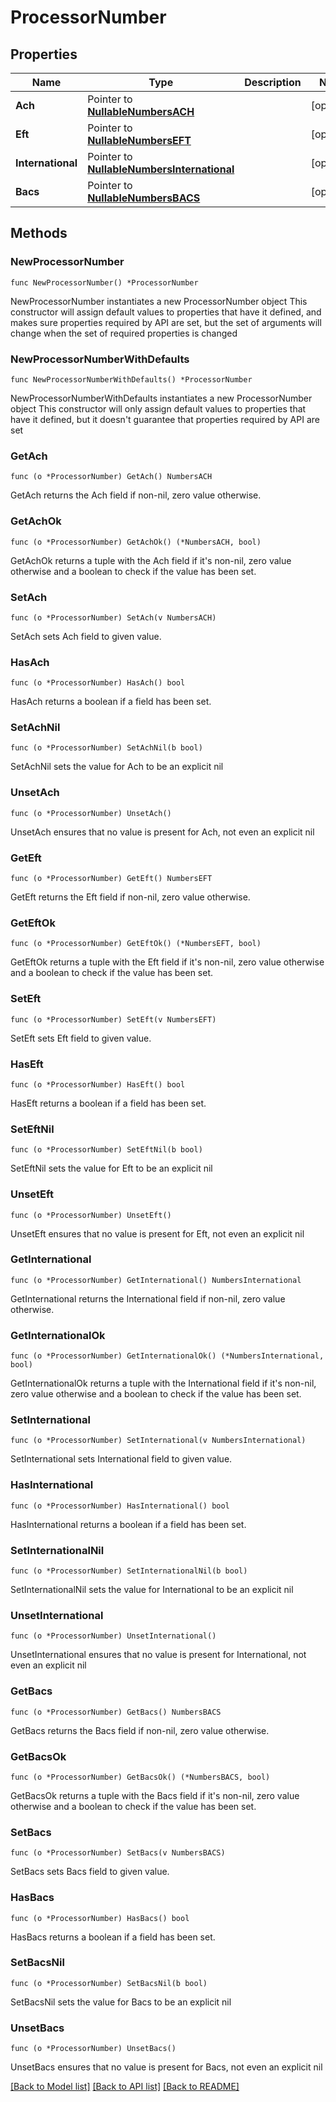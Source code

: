 # ProcessorNumber

## Properties

Name | Type | Description | Notes
------------ | ------------- | ------------- | -------------
**Ach** | Pointer to [**NullableNumbersACH**](NumbersACH.md) |  | [optional] 
**Eft** | Pointer to [**NullableNumbersEFT**](NumbersEFT.md) |  | [optional] 
**International** | Pointer to [**NullableNumbersInternational**](NumbersInternational.md) |  | [optional] 
**Bacs** | Pointer to [**NullableNumbersBACS**](NumbersBACS.md) |  | [optional] 

## Methods

### NewProcessorNumber

`func NewProcessorNumber() *ProcessorNumber`

NewProcessorNumber instantiates a new ProcessorNumber object
This constructor will assign default values to properties that have it defined,
and makes sure properties required by API are set, but the set of arguments
will change when the set of required properties is changed

### NewProcessorNumberWithDefaults

`func NewProcessorNumberWithDefaults() *ProcessorNumber`

NewProcessorNumberWithDefaults instantiates a new ProcessorNumber object
This constructor will only assign default values to properties that have it defined,
but it doesn't guarantee that properties required by API are set

### GetAch

`func (o *ProcessorNumber) GetAch() NumbersACH`

GetAch returns the Ach field if non-nil, zero value otherwise.

### GetAchOk

`func (o *ProcessorNumber) GetAchOk() (*NumbersACH, bool)`

GetAchOk returns a tuple with the Ach field if it's non-nil, zero value otherwise
and a boolean to check if the value has been set.

### SetAch

`func (o *ProcessorNumber) SetAch(v NumbersACH)`

SetAch sets Ach field to given value.

### HasAch

`func (o *ProcessorNumber) HasAch() bool`

HasAch returns a boolean if a field has been set.

### SetAchNil

`func (o *ProcessorNumber) SetAchNil(b bool)`

 SetAchNil sets the value for Ach to be an explicit nil

### UnsetAch
`func (o *ProcessorNumber) UnsetAch()`

UnsetAch ensures that no value is present for Ach, not even an explicit nil
### GetEft

`func (o *ProcessorNumber) GetEft() NumbersEFT`

GetEft returns the Eft field if non-nil, zero value otherwise.

### GetEftOk

`func (o *ProcessorNumber) GetEftOk() (*NumbersEFT, bool)`

GetEftOk returns a tuple with the Eft field if it's non-nil, zero value otherwise
and a boolean to check if the value has been set.

### SetEft

`func (o *ProcessorNumber) SetEft(v NumbersEFT)`

SetEft sets Eft field to given value.

### HasEft

`func (o *ProcessorNumber) HasEft() bool`

HasEft returns a boolean if a field has been set.

### SetEftNil

`func (o *ProcessorNumber) SetEftNil(b bool)`

 SetEftNil sets the value for Eft to be an explicit nil

### UnsetEft
`func (o *ProcessorNumber) UnsetEft()`

UnsetEft ensures that no value is present for Eft, not even an explicit nil
### GetInternational

`func (o *ProcessorNumber) GetInternational() NumbersInternational`

GetInternational returns the International field if non-nil, zero value otherwise.

### GetInternationalOk

`func (o *ProcessorNumber) GetInternationalOk() (*NumbersInternational, bool)`

GetInternationalOk returns a tuple with the International field if it's non-nil, zero value otherwise
and a boolean to check if the value has been set.

### SetInternational

`func (o *ProcessorNumber) SetInternational(v NumbersInternational)`

SetInternational sets International field to given value.

### HasInternational

`func (o *ProcessorNumber) HasInternational() bool`

HasInternational returns a boolean if a field has been set.

### SetInternationalNil

`func (o *ProcessorNumber) SetInternationalNil(b bool)`

 SetInternationalNil sets the value for International to be an explicit nil

### UnsetInternational
`func (o *ProcessorNumber) UnsetInternational()`

UnsetInternational ensures that no value is present for International, not even an explicit nil
### GetBacs

`func (o *ProcessorNumber) GetBacs() NumbersBACS`

GetBacs returns the Bacs field if non-nil, zero value otherwise.

### GetBacsOk

`func (o *ProcessorNumber) GetBacsOk() (*NumbersBACS, bool)`

GetBacsOk returns a tuple with the Bacs field if it's non-nil, zero value otherwise
and a boolean to check if the value has been set.

### SetBacs

`func (o *ProcessorNumber) SetBacs(v NumbersBACS)`

SetBacs sets Bacs field to given value.

### HasBacs

`func (o *ProcessorNumber) HasBacs() bool`

HasBacs returns a boolean if a field has been set.

### SetBacsNil

`func (o *ProcessorNumber) SetBacsNil(b bool)`

 SetBacsNil sets the value for Bacs to be an explicit nil

### UnsetBacs
`func (o *ProcessorNumber) UnsetBacs()`

UnsetBacs ensures that no value is present for Bacs, not even an explicit nil

[[Back to Model list]](../README.md#documentation-for-models) [[Back to API list]](../README.md#documentation-for-api-endpoints) [[Back to README]](../README.md)


